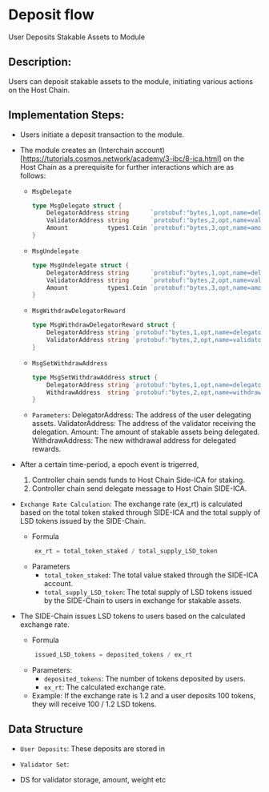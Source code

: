 # Deposit flow

User Deposits Stakable Assets to Module

## Description:
Users can deposit stakable assets to the module, initiating various actions on the Host Chain.

## Implementation Steps:
- Users initiate a deposit transaction to the module.
- The module creates an (Interchain account)[https://tutorials.cosmos.network/academy/3-ibc/8-ica.html] on the Host Chain as a prerequisite for further interactions which are as follows:

    - `MsgDelegate`
        ```go
        type MsgDelegate struct {
            DelegatorAddress string      `protobuf:"bytes,1,opt,name=delegator_address,json=delegatorAddress,proto3" json:"delegator_address,omitempty"`
            ValidatorAddress string      `protobuf:"bytes,2,opt,name=validator_address,json=validatorAddress,proto3" json:"validator_address,omitempty"`
            Amount           types1.Coin `protobuf:"bytes,3,opt,name=amount,proto3" json:"amount"`
        }
        ```
    - `MsgUndelegate`
        ```go
        type MsgUndelegate struct {
            DelegatorAddress string      `protobuf:"bytes,1,opt,name=delegator_address,json=delegatorAddress,proto3" json:"delegator_address,omitempty"`
            ValidatorAddress string      `protobuf:"bytes,2,opt,name=validator_address,json=validatorAddress,proto3" json:"validator_address,omitempty"`
            Amount           types1.Coin `protobuf:"bytes,3,opt,name=amount,proto3" json:"amount"`
        }
        ```
    - `MsgWithdrawDelegatorReward`
        ```go
        type MsgWithdrawDelegatorReward struct {
            DelegatorAddress string `protobuf:"bytes,1,opt,name=delegator_address,json=delegatorAddress,proto3" json:"delegator_address,omitempty"`
            ValidatorAddress string `protobuf:"bytes,2,opt,name=validator_address,json=validatorAddress,proto3" json:"validator_address,omitempty"`
        }
        ```
    - `MsgSetWithdrawAddress`
        ```go
        type MsgSetWithdrawAddress struct {
            DelegatorAddress string `protobuf:"bytes,1,opt,name=delegator_address,json=delegatorAddress,proto3" json:"delegator_address,omitempty"`
            WithdrawAddress  string `protobuf:"bytes,2,opt,name=withdraw_address,json=withdrawAddress,proto3" json:"withdraw_address,omitempty"`
        }
        ```
    - `Parameters`:
        DelegatorAddress: The address of the user delegating assets.
        ValidatorAddress: The address of the validator receiving the delegation.
        Amount: The amount of stakable assets being delegated.
        WithdrawAddress: The new withdrawal address for delegated rewards.

- After a certain time-period, a epoch event is trigerred,
    1. Controller chain sends funds to Host Chain Side-ICA for staking.
    2. Controller chain send delegate message to Host Chain SIDE-ICA.

- `Exchange Rate Calculation`: The exchange rate (ex_rt) is calculated based on the total token staked through SIDE-ICA and the total supply of LSD tokens issued by the SIDE-Chain.
    - Formula
    ```go
        ex_rt = total_token_staked / total_supply_LSD_token
    ```
    - Parameters
        - `total_token_staked`: The total value staked through the SIDE-ICA account.
        - `total_supply_LSD_token`: The total supply of LSD tokens issued by the SIDE-Chain to users in exchange for stakable assets.

- The SIDE-Chain issues LSD tokens to users based on the calculated exchange rate.
    - Formula
    ```go
        issued_LSD_tokens = deposited_tokens / ex_rt
    ```
    - Parameters:
        - `deposited_tokens`: The number of tokens deposited by users.
        - `ex_rt`: The calculated exchange rate.
    - Example:
    If the exchange rate is 1.2 and a user deposits 100 tokens, they will receive 100 / 1.2 LSD tokens.

## Data Structure

- `User Deposits`: These deposits are stored in
- `Validator Set`: 

- DS for validator storage, amount, weight etc